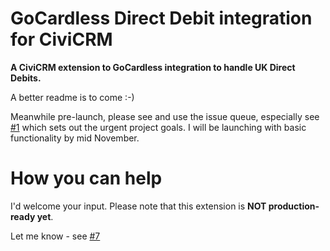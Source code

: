 # GoCardless Direct Debit integration for CiviCRM

**A CiviCRM extension to GoCardless integration to handle UK 
Direct Debits.**

A better readme is to come :-)

Meanwhile pre-launch, please see and use the issue queue, especially 
see [#1](https://github.com/artfulrobot/uk.artfulrobot.civicrm.gocardless/issues/1) which sets out the urgent project goals. I will be launching 
with basic functionality by mid November.


# How you can help

I'd welcome your input. Please note that this extension is **NOT 
production-ready yet**.

Let me know - see [#7](https://github.com/artfulrobot/uk.artfulrobot.civicrm.gocardless/issues/7)
